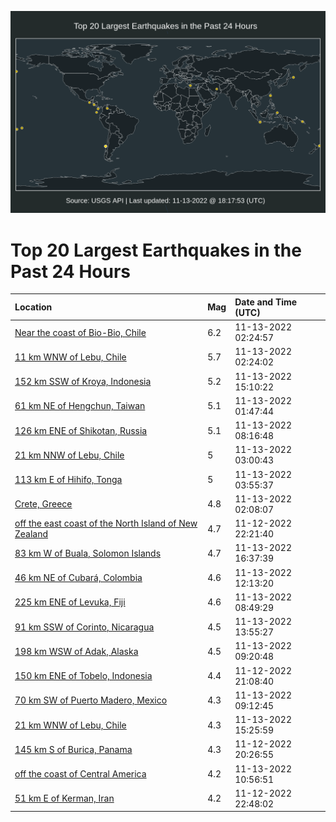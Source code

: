 ![Map](./map.png)

# Top 20 Largest Earthquakes in the Past 24 Hours

| Location | Mag | Date and Time (UTC) |
|:---|:---|:---|
| [Near the coast of Bio-Bio, Chile](https://earthquake.usgs.gov/earthquakes/eventpage/us7000ipe4) | 6.2 | 11-13-2022 02:24:57 |
| [11 km WNW of Lebu, Chile](https://earthquake.usgs.gov/earthquakes/eventpage/us7000ipe2) | 5.7 | 11-13-2022 02:24:02 |
| [152 km SSW of Kroya, Indonesia](https://earthquake.usgs.gov/earthquakes/eventpage/us7000ipgw) | 5.2 | 11-13-2022 15:10:22 |
| [61 km NE of Hengchun, Taiwan](https://earthquake.usgs.gov/earthquakes/eventpage/us7000ipdy) | 5.1 | 11-13-2022 01:47:44 |
| [126 km ENE of Shikotan, Russia](https://earthquake.usgs.gov/earthquakes/eventpage/us7000ipfq) | 5.1 | 11-13-2022 08:16:48 |
| [21 km NNW of Lebu, Chile](https://earthquake.usgs.gov/earthquakes/eventpage/us7000ipec) | 5 | 11-13-2022 03:00:43 |
| [113 km E of Hihifo, Tonga](https://earthquake.usgs.gov/earthquakes/eventpage/us7000ipek) | 5 | 11-13-2022 03:55:37 |
| [Crete, Greece](https://earthquake.usgs.gov/earthquakes/eventpage/us7000ipe1) | 4.8 | 11-13-2022 02:08:07 |
| [off the east coast of the North Island of New Zealand](https://earthquake.usgs.gov/earthquakes/eventpage/us7000ipd2) | 4.7 | 11-12-2022 22:21:40 |
| [83 km W of Buala, Solomon Islands](https://earthquake.usgs.gov/earthquakes/eventpage/us7000ipha) | 4.7 | 11-13-2022 16:37:39 |
| [46 km NE of Cubará, Colombia](https://earthquake.usgs.gov/earthquakes/eventpage/us7000ipgi) | 4.6 | 11-13-2022 12:13:20 |
| [225 km ENE of Levuka, Fiji](https://earthquake.usgs.gov/earthquakes/eventpage/us7000ipfw) | 4.6 | 11-13-2022 08:49:29 |
| [91 km SSW of Corinto, Nicaragua](https://earthquake.usgs.gov/earthquakes/eventpage/us7000ipgs) | 4.5 | 11-13-2022 13:55:27 |
| [198 km WSW of Adak, Alaska](https://earthquake.usgs.gov/earthquakes/eventpage/us7000ipg0) | 4.5 | 11-13-2022 09:20:48 |
| [150 km ENE of Tobelo, Indonesia](https://earthquake.usgs.gov/earthquakes/eventpage/us7000ipcn) | 4.4 | 11-12-2022 21:08:40 |
| [70 km SW of Puerto Madero, Mexico](https://earthquake.usgs.gov/earthquakes/eventpage/us7000ipfz) | 4.3 | 11-13-2022 09:12:45 |
| [21 km WNW of Lebu, Chile](https://earthquake.usgs.gov/earthquakes/eventpage/us7000ipgz) | 4.3 | 11-13-2022 15:25:59 |
| [145 km S of Burica, Panama](https://earthquake.usgs.gov/earthquakes/eventpage/us7000ipcj) | 4.3 | 11-12-2022 20:26:55 |
| [off the coast of Central America](https://earthquake.usgs.gov/earthquakes/eventpage/us7000ipg8) | 4.2 | 11-13-2022 10:56:51 |
| [51 km E of Kerman, Iran](https://earthquake.usgs.gov/earthquakes/eventpage/us7000ipd6) | 4.2 | 11-12-2022 22:48:02 |
